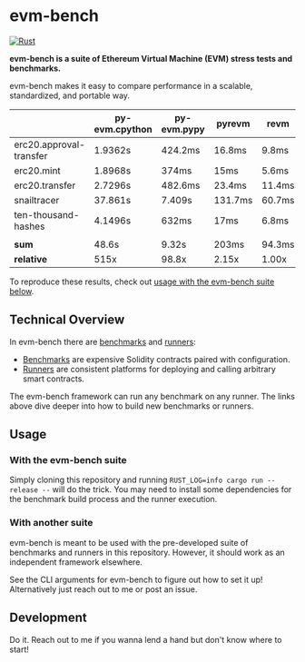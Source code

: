 # evm-bench

[![Rust](https://github.com/ziyadedher/evm-bench/actions/workflows/rust.yml/badge.svg)](https://github.com/ziyadedher/evm-bench/actions/workflows/rust.yml)

**evm-bench is a suite of Ethereum Virtual Machine (EVM) stress tests and benchmarks.**

evm-bench makes it easy to compare performance in a scalable, standardized, and portable way.

|                         | py-evm.cpython | py-evm.pypy | pyrevm  | revm   |
| ----------------------- | -------------- | ----------- | ------- | ------ |
| erc20.approval-transfer | 1.9362s        | 424.2ms     | 16.8ms  | 9.8ms  |
| erc20.mint              | 1.8968s        | 374ms       | 15ms    | 5.6ms  |
| erc20.transfer          | 2.7296s        | 482.6ms     | 23.4ms  | 11.4ms |
| snailtracer             | 37.861s        | 7.409s      | 131.7ms | 60.7ms |
| ten-thousand-hashes     | 4.1496s        | 632ms       | 17ms    | 6.8ms  |
|                         |                |             |         |        |
| **sum**                 | 48.6s          | 9.32s       | 203ms   | 94.3ms |
| **relative**            | 515x           | 98.8x       | 2.15x   | 1.00x  |

To reproduce these results, check out [usage with the evm-bench suite below](#with-the-evm-bench-suite).

## Technical Overview

In evm-bench there are [benchmarks](/benchmarks) and [runners](/runners):

- [Benchmarks](/benchmarks) are expensive Solidity contracts paired with configuration.
- [Runners](/runners) are consistent platforms for deploying and calling arbitrary smart contracts.

The evm-bench framework can run any benchmark on any runner. The links above dive deeper into how to build new benchmarks or runners.

## Usage

### With the evm-bench suite

Simply cloning this repository and running `RUST_LOG=info cargo run --release --` will do the trick. You may need to install some dependencies for the benchmark build process and the runner execution.

### With another suite

evm-bench is meant to be used with the pre-developed suite of benchmarks and runners in this repository. However, it should work as an independent framework elsewhere.

See the CLI arguments for evm-bench to figure out how to set it up! Alternatively just reach out to me or post an issue.

## Development

Do it. Reach out to me if you wanna lend a hand but don't know where to start!
